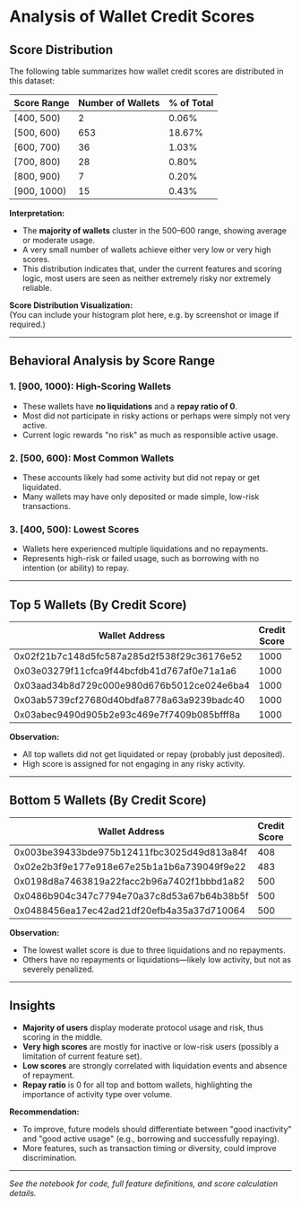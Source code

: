 # Analysis of Wallet Credit Scores

## Score Distribution

The following table summarizes how wallet credit scores are distributed in this dataset:

| Score Range | Number of Wallets | % of Total |
| ----------- | ---------------- | ---------- |
| [400, 500)  | 2                | 0.06%      |
| [500, 600)  | 653              | 18.67%     |
| [600, 700)  | 36               | 1.03%      |
| [700, 800)  | 28               | 0.80%      |
| [800, 900)  | 7                | 0.20%      |
| [900, 1000) | 15               | 0.43%      |

**Interpretation:**  
- The **majority of wallets** cluster in the 500–600 range, showing average or moderate usage.
- A very small number of wallets achieve either very low or very high scores.
- This distribution indicates that, under the current features and scoring logic, most users are seen as neither extremely risky nor extremely reliable.

**Score Distribution Visualization:**  
(You can include your histogram plot here, e.g. by screenshot or image if required.)

---

## Behavioral Analysis by Score Range

### 1. **[900, 1000): High-Scoring Wallets**
- These wallets have **no liquidations** and a **repay ratio of 0**.
- Most did not participate in risky actions or perhaps were simply not very active.
- Current logic rewards "no risk" as much as responsible active usage.

### 2. **[500, 600): Most Common Wallets**
- These accounts likely had some activity but did not repay or get liquidated.
- Many wallets may have only deposited or made simple, low-risk transactions.

### 3. **[400, 500): Lowest Scores**
- Wallets here experienced multiple liquidations and no repayments.
- Represents high-risk or failed usage, such as borrowing with no intention (or ability) to repay.

---

## Top 5 Wallets (By Credit Score)

| Wallet Address                                  | Credit Score | Repay Ratio | Liquidations |
|-------------------------------------------------|--------------|-------------|--------------|
| 0x02f21b7c148d5fc587a285d2f538f29c36176e52      | 1000         | 0.0         | 0            |
| 0x03e03279f11cfca9f44bcfdb41d767af0e71a1a6      | 1000         | 0.0         | 0            |
| 0x03aad34b8d729c000e980d676b5012ce024e6ba4      | 1000         | 0.0         | 0            |
| 0x03ab5739cf27680d40bdfa8778a63a9239badc40      | 1000         | 0.0         | 0            |
| 0x03abec9490d905b2e93c469e7f7409b085bfff8a      | 1000         | 0.0         | 0            |

**Observation:**  
- All top wallets did not get liquidated or repay (probably just deposited).
- High score is assigned for not engaging in any risky activity.

---

## Bottom 5 Wallets (By Credit Score)

| Wallet Address                                  | Credit Score | Repay Ratio | Liquidations |
|-------------------------------------------------|--------------|-------------|--------------|
| 0x003be39433bde975b12411fbc3025d49d813a84f      | 408          | 0.0         | 3            |
| 0x02e2b3f9e177e918e67e25b1a1b6a739049f9e22      | 483          | 0.0         | 0            |
| 0x0198d8a7463819a22facc2b96a7402f1bbbd1a82      | 500          | 0.0         | 0            |
| 0x0486b904c347c7794e70a37c8d53a67b64b38b5f      | 500          | 0.0         | 0            |
| 0x0488456ea17ec42ad21df20efb4a35a37d710064      | 500          | 0.0         | 0            |

**Observation:**  
- The lowest wallet score is due to three liquidations and no repayments.
- Others have no repayments or liquidations—likely low activity, but not as severely penalized.

---

## Insights

- **Majority of users** display moderate protocol usage and risk, thus scoring in the middle.
- **Very high scores** are mostly for inactive or low-risk users (possibly a limitation of current feature set).
- **Low scores** are strongly correlated with liquidation events and absence of repayment.
- **Repay ratio** is 0 for all top and bottom wallets, highlighting the importance of activity type over volume.

**Recommendation:**  
- To improve, future models should differentiate between "good inactivity" and "good active usage" (e.g., borrowing and successfully repaying).
- More features, such as transaction timing or diversity, could improve discrimination.

---

*See the notebook for code, full feature definitions, and score calculation details.*

